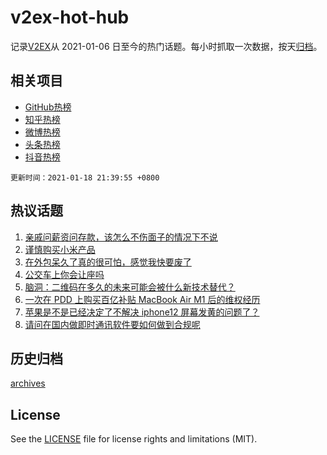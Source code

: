 # v2ex-hot-hub

 记录[V2EX](https://www.v2ex.com/)从 2021-01-06 日至今的热门话题。每小时抓取一次数据，按天[归档](archives)。
 
 ## 相关项目

- [GitHub热榜](https://github.com/lonnyzhang423/github-hot-hub)
- [知乎热榜](https://github.com/lonnyzhang423/zhihu-hot-hub)
- [微博热榜](https://github.com/lonnyzhang423/weibo-hot-hub)
- [头条热榜](https://github.com/lonnyzhang423/toutiao-hot-hub)
- [抖音热榜](https://github.com/lonnyzhang423/douyin-hot-hub)


 `更新时间：2021-01-18 21:39:55 +0800`

## 热议话题

1. [亲戚问薪资问存款，该怎么不伤面子的情况下不说](https://www.v2ex.com/t/745835)
1. [谨慎购买小米产品](https://www.v2ex.com/t/745792)
1. [在外包呆久了真的很可怕，感觉我快要废了](https://www.v2ex.com/t/745772)
1. [公交车上你会让座吗](https://www.v2ex.com/t/745882)
1. [脑洞：二维码在多久的未来可能会被什么新技术替代？](https://www.v2ex.com/t/745891)
1. [一次在 PDD 上购买百亿补贴 MacBook Air M1 后的维权经历](https://www.v2ex.com/t/745758)
1. [苹果是不是已经决定了不解决 iphone12 屏幕发黄的问题了？](https://www.v2ex.com/t/745763)
1. [请问在国内做即时通讯软件要如何做到合规呢](https://www.v2ex.com/t/745797)

## 历史归档

[archives](archives)

## License

See the [LICENSE](LICENSE) file for license rights and limitations (MIT).
